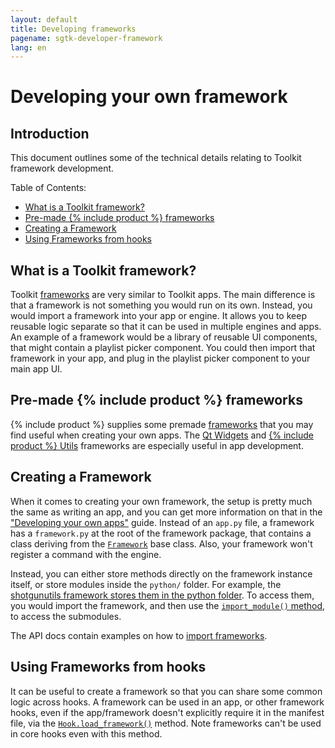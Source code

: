 ```yaml
---
layout: default
title: Developing frameworks
pagename: sgtk-developer-framework
lang: en
---
```


# Developing your own framework

## Introduction
This document outlines some of the technical details relating to Toolkit framework development.

Table of Contents:
- [What is a Toolkit framework?](#what-is-a-toolkit-framework)
- [Pre-made {% include product %} frameworks](#pre-made-shotgun-frameworks)
- [Creating a Framework](#creating-a-framework)
- [Using Frameworks from hooks](#using-frameworks-from-hooks)

## What is a Toolkit framework?

Toolkit [frameworks](https://developer.shotgridsoftware.com/tk-core/platform.html?highlight=hide_tk_title_bar#frameworks) are very similar to Toolkit apps. 
The main difference is that a framework is not something you would run on its own.
Instead, you would import a framework into your app or engine. It allows you to keep reusable logic separate so that it can be used in multiple engines and apps.
An example of a framework would be a library of reusable UI components, that might contain a playlist picker component.
You could then import that framework in your app, and plug in the playlist picker component to your main app UI.  

## Pre-made {% include product %} frameworks

{% include product %} supplies some premade [frameworks](https://support.shotgunsoftware.com/hc/en-us/articles/219039798-Integrations-Apps-and-Engines#frameworks) that you may find useful when creating your own apps.
The [Qt Widgets](https://developer.shotgridsoftware.com/tk-framework-qtwidgets/) and [{% include product %} Utils](https://developer.shotgridsoftware.com/tk-framework-shotgunutils/) frameworks are especially useful in app development.

## Creating a Framework

When it comes to creating your own framework, the setup is pretty much the same as writing an app, and you can get more information on that in the ["Developing your own apps"](sgtk-developer-app.md) guide.
Instead of an `app.py` file, a framework has a `framework.py` at the root of the framework package, that contains a class deriving from the [`Framework`](https://developer.shotgridsoftware.com/tk-core/platform.html?highlight=hide_tk_title_bar#framework) base class.
Also, your framework won't register a command with the engine.

Instead, you can either store methods directly on the framework instance itself, or store modules inside the `python/` folder.
For example, the [shotgunutils framework stores them in the python folder](https://github.com/shotgunsoftware/tk-framework-shotgunutils/tree/v5.6.2/python).
To access them, you would import the framework, and then use the [`import_module()` method](https://developer.shotgridsoftware.com/tk-core/platform.html#sgtk.platform.Framework.import_module), to access the submodules.

The API docs contain examples on how to [import frameworks](https://developer.shotgridsoftware.com/tk-core/platform.html?highlight=hide_tk_title_bar#frameworks).

## Using Frameworks from hooks
It can be useful to create a framework so that you can share some common logic across hooks.
A framework can be used in an app, or other framework hooks, even if the app/framework doesn't explicitly require it in the manifest file, via the
[`Hook.load_framework()`](https://developer.shotgridsoftware.com/tk-core/core.html#sgtk.Hook.load_framework) method. Note frameworks can't be used in core hooks even with this method.
